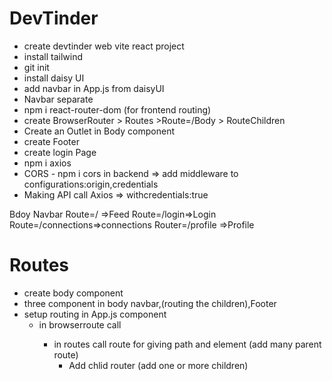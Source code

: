 # DevTinder

- create devtinder web vite react project
- install tailwind
- git init
- install daisy UI
- add navbar in App.js from daisyUI
- Navbar separate
- npm i react-router-dom (for frontend routing)
- create BrowserRouter > Routes >Route=/Body > RouteChildren
- Create an Outlet in Body component
- create Footer
- create login Page
- npm i axios
- CORS - npm i cors in backend => add middleware to configurations:origin,credentials
- Making API call Axios => withcredentials:true

Bdoy
Navbar
Route=/ =>Feed
Route=/login=>Login
Route=/connections=>connections
Router=/profile =>Profile

# Routes

- create body component
- three component in body navbar,<Outlet>(routing the children),Footer
- setup routing in App.js component <BrowserRoute> </BrowserRoute>
  - in browserroute call <rotutes/><rotutes/>
    - in routes call route for giving path and element <Route></Route>(add many parent route)
      - Add chlid router (add one or more children)
